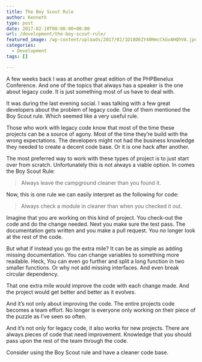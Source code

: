 ```yaml
---
title: The Boy Scout Rule
author: Kenneth
type: post
date: 2017-02-10T00:00:00+00:00
url: /development/the-boy-scout-rule/
featured_image: /wp-content/uploads/2017/02/1D18D6IY40HmcCkGvAHQhVA.jpeg
categories:
  - Development
tags: []

---
```

<p id="60ea" class="graf graf--p graf-after--figure">
  A few weeks back I was at another great edition of the PHPBenelux Conference. And one of the topics that always has a speaker is the one about legacy code. It is just something most of us have to deal with.
</p>

<p id="dcdb" class="graf graf--p graf-after--p">
  It was during the last evening social. I was talking with a few great developers about the problem of legacy code. One of them mentioned the Boy Scout rule. Which seemed like a very useful rule.
</p>

<p id="cefc" class="graf graf--p graf-after--p">
  Those who work with legacy code know that most of the time these projects can be a source of agony. Most of the time they’re build with the wrong expectations. The developers might not had the business knowledge they needed to create a decent code base. Or it is one hack after another.
</p>

<p id="87ab" class="graf graf--p graf-after--p">
  The most preferred way to work with these types of project is to just start over from scratch. Unfortunately this is not always a viable option. In comes the Boy Scout Rule:
</p>

<blockquote id="836b" class="graf graf--pullquote graf-after--p">
  <p>
    Always leave the campground cleaner than you found&nbsp;it.
  </p>
</blockquote>

<p id="5cb6" class="graf graf--p graf-after--pullquote">
  Now, this is one rule we can easily interpret as the following for code:
</p>

<blockquote id="cfae" class="graf graf--pullquote graf-after--p">
  <p>
    Always check a module in cleaner than when you checked it&nbsp;out.
  </p>
</blockquote>

<p id="2aba" class="graf graf--p graf-after--pullquote">
  Imagine that you are working on this kind of project. You check-out the code and do the change needed. Next you make sure the test pass. The documentation gets written and you make a pull request. You no longer look at the rest of the code.
</p>

<p id="d1fe" class="graf graf--p graf-after--p">
  But what if instead you go the extra mile? It can be as simple as adding missing documentation. You can change variables to something more readable. Heck, You can even go further and split a long function in two smaller functions. Or why not add missing interfaces. And even break circular dependency.
</p>

<p id="2f1f" class="graf graf--p graf-after--p">
  That one extra mile would improve the code with each change made. And the project would get better and better as it evolves.
</p>

<p id="5163" class="graf graf--p graf-after--p">
  And it’s not only about improving the code. The entire projects code becomes a team effort. No longer is everyone only working on their piece of the puzzle as I’ve seen so often.
</p>

<p id="8d16" class="graf graf--p graf-after--p">
  And it’s not only for legacy code, it also works for new projects. There are always pieces of code that need improvement. Knowledge that you should pass upon the rest of the team through the code.
</p>

<p id="fac3" class="graf graf--p graf-after--p graf--trailing">
  Consider using the Boy Scout rule and have a cleaner code base.
</p>